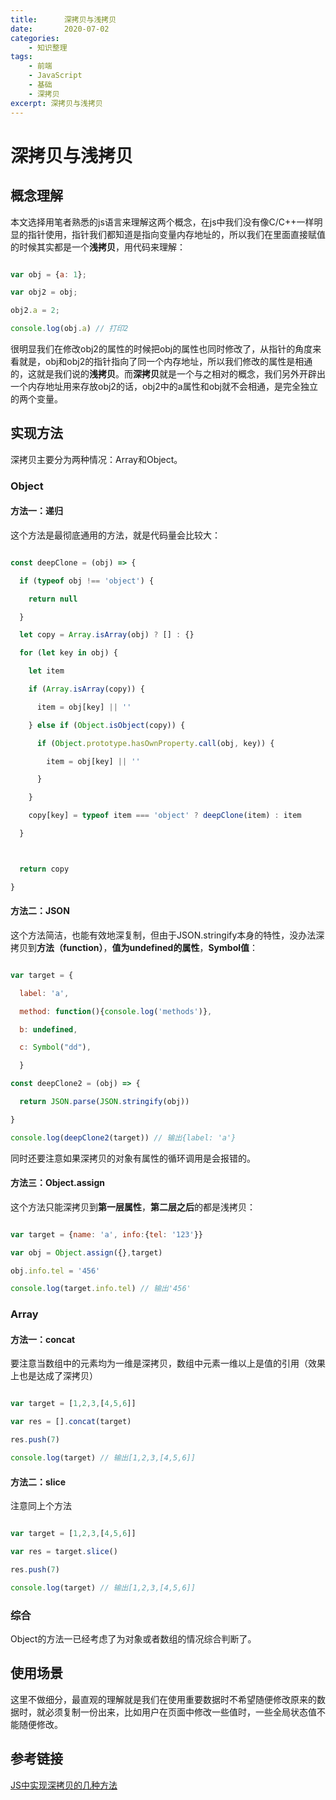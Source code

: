 ```yaml
---
title:      深拷贝与浅拷贝
date:       2020-07-02
categories:
    - 知识整理
tags:
    - 前端
    - JavaScript
    - 基础
    - 深拷贝
excerpt: 深拷贝与浅拷贝
---
```

# 深拷贝与浅拷贝

## 概念理解

本文选择用笔者熟悉的js语言来理解这两个概念，在js中我们没有像C/C++一样明显的指针使用，指针我们都知道是指向变量内存地址的，所以我们在里面直接赋值的时候其实都是一个**浅拷贝**，用代码来理解：

```javascript

var obj = {a: 1};

var obj2 = obj;

obj2.a = 2;

console.log(obj.a) // 打印2

```

很明显我们在修改obj2的属性的时候把obj的属性也同时修改了，从指针的角度来看就是，obj和obj2的指针指向了同一个内存地址，所以我们修改的属性是相通的，这就是我们说的**浅拷贝**。而**深拷贝**就是一个与之相对的概念，我们另外开辟出一个内存地址用来存放obj2的话，obj2中的a属性和obj就不会相通，是完全独立的两个变量。

## 实现方法

深拷贝主要分为两种情况：Array和Object。

### Object

#### 方法一：递归

这个方法是最彻底通用的方法，就是代码量会比较大：

```javascript

const deepClone = (obj) => {

  if (typeof obj !== 'object') {

    return null

  }

  let copy = Array.isArray(obj) ? [] : {}

  for (let key in obj) {

    let item

    if (Array.isArray(copy)) {

      item = obj[key] || ''

    } else if (Object.isObject(copy)) {

      if (Object.prototype.hasOwnProperty.call(obj, key)) {

        item = obj[key] || ''

      }

    }

    copy[key] = typeof item === 'object' ? deepClone(item) : item

  }



  return copy

}

```

#### 方法二：JSON

这个方法简洁，也能有效地深复制，但由于JSON.stringify本身的特性，没办法深拷贝到**方法（function）**，**值为undefined的属性**，**Symbol值**：

```javascript

var target = {

  label: 'a',

  method: function(){console.log('methods')},

  b: undefined,

  c: Symbol("dd"),

  }

const deepClone2 = (obj) => {

  return JSON.parse(JSON.stringify(obj))

}

console.log(deepClone2(target)) // 输出{label: 'a'}

```

同时还要注意如果深拷贝的对象有属性的循环调用是会报错的。

#### 方法三：Object.assign

这个方法只能深拷贝到**第一层属性**，**第二层之后**的都是浅拷贝：

```javascript

var target = {name: 'a', info:{tel: '123'}}

var obj = Object.assign({},target)

obj.info.tel = '456'

console.log(target.info.tel) // 输出'456'

```

### Array

#### 方法一：concat

要注意当数组中的元素均为一维是深拷贝，数组中元素一维以上是值的引用（效果上也是达成了深拷贝）

```javascript

var target = [1,2,3,[4,5,6]]

var res = [].concat(target)

res.push(7)

console.log(target) // 输出[1,2,3,[4,5,6]]

```

#### 方法二：slice

注意同上个方法

```javascript

var target = [1,2,3,[4,5,6]]

var res = target.slice()

res.push(7)

console.log(target) // 输出[1,2,3,[4,5,6]]

```

### 综合

Object的方法一已经考虑了为对象或者数组的情况综合判断了。

## 使用场景

这里不做细分，最直观的理解就是我们在使用重要数据时不希望随便修改原来的数据时，就必须复制一份出来，比如用户在页面中修改一些值时，一些全局状态值不能随便修改。

## 参考链接

[JS中实现深拷贝的几种方法](https://www.cnblogs.com/hyns/p/12405328.html)

